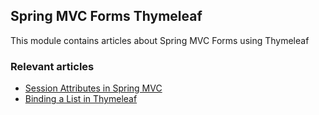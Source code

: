 ## Spring MVC Forms Thymeleaf

This module contains articles about Spring MVC Forms using Thymeleaf 

### Relevant articles

- [Session Attributes in Spring MVC](https://www.baeldung.com/spring-mvc-session-attributes)
- [Binding a List in Thymeleaf](https://www.baeldung.com/thymeleaf-list)
 
